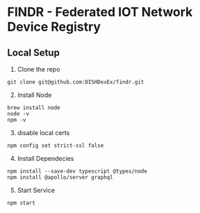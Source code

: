 # FINDR - Federated IOT Network Device Registry

## __Local Setup__
1. Clone the repo
  ```console
  git clone git@github.com:DISHDevEx/findr.git
  ```
2. Install Node
  ```console
  brew install node
  node -v
  npm -v
  ```
3. disable local certs
  ```console
  npm config set strict-ssl false
  ```
4. Install Dependecies
  ```console
  npm install --save-dev typescript @types/node
  npm install @apollo/server graphql
  ```
5. Start Service
  ```console
  npm start
  ```
